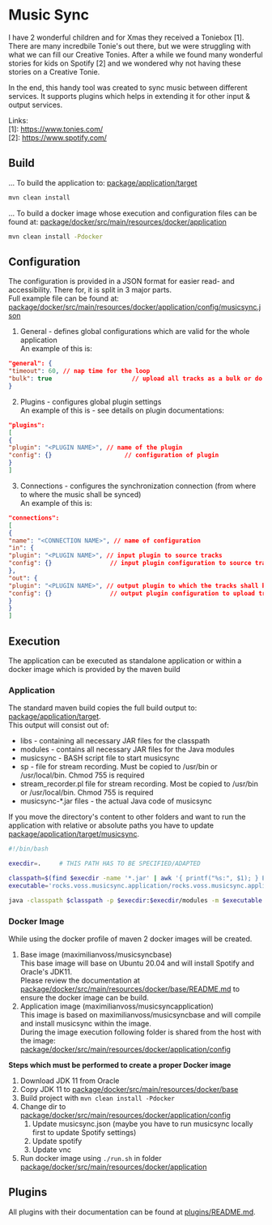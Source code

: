 # Music Sync
I have 2 wonderful children and for Xmas they received a Toniebox [1]. There are many incredbile Tonie's out there, but
we were struggling with what we can fill our Creative Tonies. After a while we found many wonderful stories for kids on
Spotify [2] and we wondered why not having these stories on a Creative Tonie.

In the end, this handy tool was created to sync music between different services. It supports plugins which helps in
extending it for other input & output services.

Links:  
[1]: https://www.tonies.com/  
[2]: https://www.spotify.com/

## Build

... To build the application to: [package/application/target](package/application/target)
```bash
mvn clean install
```

... To build a docker image whose execution and configuration files can be found
at: [package/docker/src/main/resources/docker/application](package/docker/src/main/resources/docker/application)

```bash
mvn clean install -Pdocker
```

## Configuration

The configuration is provided in a JSON format for easier read- and accessibility. There for, it is split in 3 major
parts.  
Full example file can be found
at: [package/docker/src/main/resources/docker/application/config/musicsync.json](package/docker/src/main/resources/docker/application/config/musicsync.json)

1. General - defines global configurations which are valid for the whole application   
   An example of this is:

```json
"general": {
"timeout": 60, // nap time for the loop
"bulk": true                      // upload all tracks as a bulk or do it one by one
} 
```

2. Plugins - configures global plugin settings   
   An example of this is - see details on plugin documentations:

```json
"plugins":
[
{
"plugin": "<PLUGIN NAME>", // name of the plugin
"config": {}                    // configuration of plugin
}
]
```

3. Connections - configures the synchronization connection (from where to where the music shall be synced)  
   An example of this is:

```json
"connections":
[
{
"name": "<CONNECTION NAME>", // name of configuration
"in": {
"plugin": "<PLUGIN NAME>", // input plugin to source tracks
"config": {}                // input plugin configuration to source tracks
},
"out": {
"plugin": "<PLUGIN NAME>", // output plugin to which the tracks shall be copied to
"config": {}                // output plugin configuration to upload tracks
}
}
]
```

## Execution

The application can be executed as standalone application or within a docker image which is provided by the maven build

### Application

The standard maven build copies the full build output to: [package/application/target](package/application/target).  
This output will consist out of:

* libs - containing all necessary JAR files for the classpath
* modules - contains all necessary JAR files for the Java modules
* musicsync - BASH script file to start musicsync
* sp - file for stream recording. Must be copied to /usr/bin or /usr/local/bin. Chmod 755 is required
* stream_recorder.pl file for stream recording. Most be copied to /usr/bin or /usr/local/bin. Chmod 755 is required
* musicsync-*.jar files - the actual Java code of musicsync

If you move the directory's content to other folders and want to run the application with relative or absolute paths you
have to update [package/application/target/musicsync](package/application/target/musicsync).

```bash
#!/bin/bash 

execdir=.     # THIS PATH HAS TO BE SPECIFIED/ADAPTED

classpath=$(find $execdir -name '*.jar' | awk '{ printf("%s:", $1); } END { printf("%s", $1); }')
executable='rocks.voss.musicsync.application/rocks.voss.musicsync.application.Application'

java -classpath $classpath -p $execdir:$execdir/modules -m $executable  $@
```

### Docker Image

While using the docker profile of maven 2 docker images will be created.

1. Base image (maximilianvoss/musicsyncbase)  
   This base image will base on Ubuntu 20.04 and will install Spotify and Oracle's JDK11.   
   Please review the documentation
   at [package/docker/src/main/resources/docker/base/README.md](package/docker/src/main/resources/docker/base/README.md)
   to ensure the docker image can be build.
2. Application image (maximilianvoss/musicsyncapplication)  
   This image is based on maximilianvoss/musicsyncbase and will compile and install musicsync within the image.  
   During the image execution following folder is shared from the host with the
   image: [package/docker/src/main/resources/docker/application/config](package/docker/src/main/resources/docker/application/config)

**Steps which must be performed to create a proper Docker image**

1. Download JDK 11 from Oracle
2. Copy JDK 11 to [package/docker/src/main/resources/docker/base](package/docker/src/main/resources/docker/base)
3. Build project with `mvn clean install -Pdocker`
4. Change dir
   to [package/docker/src/main/resources/docker/application/config](package/docker/src/main/resources/docker/application/config)
   1. Update musicsync.json (maybe you have to run musicsync locally first to update Spotify settings)
   2. Update spotify
   3. Update vnc
5. Run docker image using `./run.sh` in
   folder [package/docker/src/main/resources/docker/application](package/docker/src/main/resources/docker/application)

## Plugins

All plugins with their documentation can be found at [plugins/README.md](plugins/README.md).
